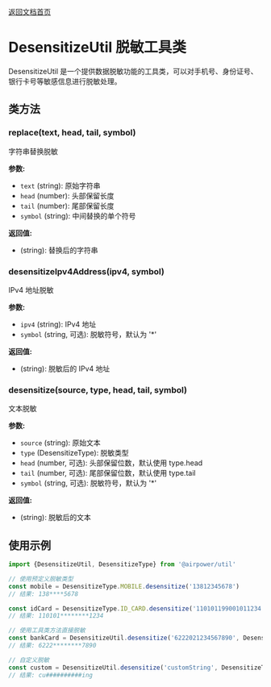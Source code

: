 [返回文档首页](../README.md)

# DesensitizeUtil 脱敏工具类

DesensitizeUtil 是一个提供数据脱敏功能的工具类，可以对手机号、身份证号、银行卡号等敏感信息进行脱敏处理。

## 类方法

### replace(text, head, tail, symbol)

字符串替换脱敏

**参数:**

- `text` (string): 原始字符串
- `head` (number): 头部保留长度
- `tail` (number): 尾部保留长度
- `symbol` (string): 中间替换的单个符号

**返回值:**

- (string): 替换后的字符串

### desensitizeIpv4Address(ipv4, symbol)

IPv4 地址脱敏

**参数:**

- `ipv4` (string): IPv4 地址
- `symbol` (string, 可选): 脱敏符号，默认为 '*'

**返回值:**

- (string): 脱敏后的 IPv4 地址

### desensitize(source, type, head, tail, symbol)

文本脱敏

**参数:**

- `source` (string): 原始文本
- `type` (DesensitizeType): 脱敏类型
- `head` (number, 可选): 头部保留位数，默认使用 type.head
- `tail` (number, 可选): 尾部保留位数，默认使用 type.tail
- `symbol` (string, 可选): 脱敏符号，默认为 '*'

**返回值:**

- (string): 脱敏后的文本

## 使用示例

```typescript
import {DesensitizeUtil, DesensitizeType} from '@airpower/util'

// 使用预定义脱敏类型
const mobile = DesensitizeType.MOBILE.desensitize('13812345678')
// 结果: 138****5678

const idCard = DesensitizeType.ID_CARD.desensitize('110101199001011234')
// 结果: 110101********1234

// 使用工具类方法直接脱敏
const bankCard = DesensitizeUtil.desensitize('6222021234567890', DesensitizeType.BANK_CARD)
// 结果: 6222********7890

// 自定义脱敏
const custom = DesensitizeUtil.desensitize('customString', DesensitizeType.CUSTOM, 2, 3, '#')
// 结果: cu##########ing
```
